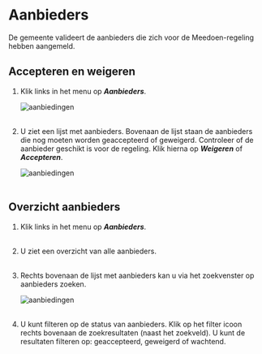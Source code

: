 # Aanbieders

De gemeente valideert de aanbieders die zich voor de Meedoen-regeling hebben aangemeld.

## Accepteren en weigeren

1.  Klik links in het menu op **_Aanbieders_**.

    <img src="https://raw.githubusercontent.com/teamforus/manuals/master/img/manual-gemeente-aanbieders-menu.png" alt="aanbiedingen"  style="max-width:300px">
    <br />&nbsp;

2.  U ziet een lijst met aanbieders. Bovenaan de lijst staan de aanbieders die nog moeten worden geaccepteerd of geweigerd. Controleer of de aanbieder geschikt is voor de regeling. Klik hierna op **_Weigeren_** of **_Accepteren_**.

    <img src="https://raw.githubusercontent.com/teamforus/manuals/master/img/manual-gemeente-aanbieders-overzicht.png" alt="aanbiedingen"  style="max-width:500px">
    <br />&nbsp;

## Overzicht aanbieders

1.  Klik links in het menu op **_Aanbieders_**.
<br />&nbsp;

2. U ziet een overzicht van alle aanbieders.
<br />&nbsp;

3. Rechts bovenaan de lijst met aanbieders kan u via het zoekvenster op aanbieders zoeken.

    <img src="https://raw.githubusercontent.com/teamforus/manuals/master/img/manual-gemeente-aanbieders-filter.png" alt="aanbiedingen"  style="max-width:300px">
    <br />&nbsp;

4. U kunt filteren op de status van aanbieders. Klik op het filter icoon rechts bovenaan de zoekresultaten (naast het zoekveld). U kunt de resultaten filteren op: geaccepteerd, geweigerd of wachtend.
<br />&nbsp;
